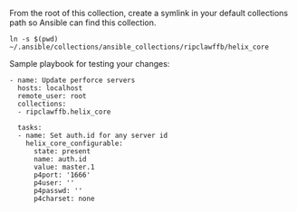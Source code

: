 From the root of this collection, create a symlink in your default collections path so Ansible can find this collection.

```
ln -s $(pwd) ~/.ansible/collections/ansible_collections/ripclawffb/helix_core
```

Sample playbook for testing your changes:

```
- name: Update perforce servers
  hosts: localhost
  remote_user: root
  collections:
  - ripclawffb.helix_core

  tasks:
  - name: Set auth.id for any server id
    helix_core_configurable:
      state: present
      name: auth.id
      value: master.1
      p4port: '1666'
      p4user: ''
      p4passwd: ''
      p4charset: none
```
